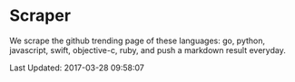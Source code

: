 # Scraper

We scrape the github trending page of these languages: go, python, javascript, swift, objective-c, ruby, and push a markdown result everyday.

Last Updated: 2017-03-28 09:58:07